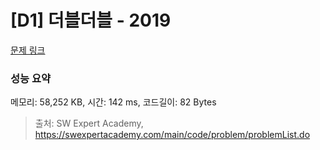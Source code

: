 # [D1] 더블더블 - 2019 

[문제 링크](https://swexpertacademy.com/main/code/problem/problemDetail.do?contestProbId=AV5QDEX6AqwDFAUq) 

### 성능 요약

메모리: 58,252 KB, 시간: 142 ms, 코드길이: 82 Bytes



> 출처: SW Expert Academy, https://swexpertacademy.com/main/code/problem/problemList.do